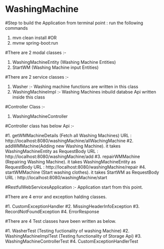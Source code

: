 # WashingMachine

 #Step to build the Application
  from terminal point : run the following commands
   1. mvn clean install
   #OR
   2. mvnw spring-boot:run

#There are 2 modal classes :-
  1. WashingMachineEntity (Washing Machine Entities)
  2. StartWM (Washing Machine input Entities)
  
#There are 2 service classes :-
  1. Washer :- Washing machine functions are written in this class
  2. WashingMachineImpl :- Washing Machines inbuild databse Api written inside this class
  
#Controller Class :-
  1. WashingMachineController
  
#Controller class has below Api :-

  #1. getWMMachineDetails (Fetch all Washing Machines)
     URL : http://localhost:8080/washingMachine/allWachingMachine
  #2. addWMMachine(Adding new Washing Machine). it takes WashingMachineEntity as RequestBody
     URL : http://localhost:8080/washingMachine/add
  #3. repairWMMachine (Repairing Washing Machine). it takes WashingMachineEntity as RequestBody
     URL : http://localhost:8080/washingMachine/repair
  #4. startWMMachine (Start washing clothes). it takes StartWM as RequestBody
     URL : http://localhost:8080/washingMachine/start
     
#RestfulWebServicesApplication :- Application start from this point.

 #There are 4 error and exception halding classes.
 
   #1. CustomExceptionHandler
   #2. MissingHeaderInfoException
   #3. RecordNotFoundException
   #4. ErrorResponse
   
#There are 4 Test classes have been written as below.

   #1. WasherTest (Testing fuctionality of washing Machine)
   #2. WashingMachineImplTest (Testing functionality of Storage Api)
   #3. WashingMachineControllerTest
   #4. CustomExceptionHandlerTest
 
